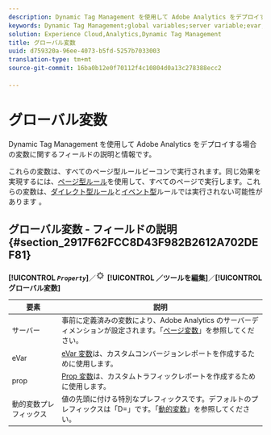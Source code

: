 ```yaml
---
description: Dynamic Tag Management を使用して Adobe Analytics をデプロイする場合の変数に関するフィールドの説明と情報です。
keywords: Dynamic Tag Management;global variables;server variable;evar;props;dynamic variable prefix;dynamic variable
solution: Experience Cloud,Analytics,Dynamic Tag Management
title: グローバル変数
uuid: d759320a-96ee-4073-b5fd-5257b7033003
translation-type: tm+mt
source-git-commit: 16ba0b12e0f70112f4c10804d0a13c278388ecc2

---
```



# グローバル変数

Dynamic Tag Management を使用して Adobe Analytics をデプロイする場合の変数に関するフィールドの説明と情報です。

これらの変数は、すべてのページ型ルールビーコンで実行されます。同じ効果を実現するには、[ページ型ルール](/help/implement/c-implement-with-dtm/c-rules/t-rules-page-conditions.md)を使用して、すべてのページで実行します。これらの変数は、[ダイレクト型ルール](/help/implement/c-implement-with-dtm/c-rules/t-rules-direct-conditions.md)と[イベント型](/help/implement/c-implement-with-dtm/c-rules/t-rules-event-conditions.md)ルールでは実行されない可能性があります 。

## グローバル変数 - フィールドの説明 {#section_2917F62FCC8D43F982B2612A702DEF81}

**[!UICONTROL *`Property`*]**／![](assets/settings_gear.png) **[!UICONTROL ／ツールを編集]**／**[!UICONTROL グローバル変数]**

| 要素 | 説明 |
|--- |--- |
| サーバー | 事前に定義済みの変数により、Adobe Analytics のサーバーディメンションが設定されます。「[ページ変数](/help/implement/js-implementation/c-variables/page-variables.md)」を参照してください。 |
| eVar | [eVar 変数](/help/implement/js-implementation/c-variables/page-variables.md)は、カスタムコンバージョンレポートを作成するために使用します。 |
| prop | [Prop 変数](/help/implement/js-implementation/c-variables/page-variables.md)は、カスタムトラフィックレポートを作成するために使用します。 |
| 動的変数プレフィックス | 値の先頭に付ける特別なプレフィックスです。デフォルトのプレフィックスは「D=」です。「[動的変数](/help/implement/js-implementation/c-variables/dynvars-overview.md)」を参照してください。 |

